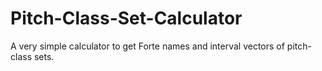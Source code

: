 # Pitch-Class-Set-Calculator
A very simple calculator to get Forte names and interval vectors of pitch-class sets.
